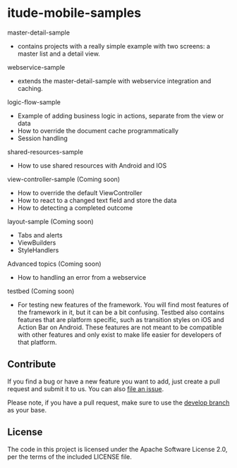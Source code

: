 itude-mobile-samples
====================

master-detail-sample 
- contains projects with a really simple example with two screens: a master list and a detail view.

webservice-sample 
- extends the master-detail-sample with webservice integration and caching.

logic-flow-sample
- Example of adding business logic in actions, separate from the view or data
- How to override the document cache programmatically
- Session handling

shared-resources-sample
- How to use shared resources with Android and IOS

view-controller-sample (Coming soon)
- How to override the default ViewController
- How to react to a changed text field and store the data
- How to detecting a completed outcome

layout-sample (Coming soon)
- Tabs and alerts
- ViewBuilders
- StyleHandlers

Advanced topics (Coming soon)
- How to handling an error from a webservice

testbed (Coming soon)
- For testing new features of the framework. You will find most features of the framework in it, but it can be a bit confusing. Testbed also contains features that are platform specific, such as transition styles on iOS and Action Bar on Android. These features are not meant to be compatible with other features and only exist to make life easier for developers of that platform.

## Contribute

If you find a bug or have a new feature you want to add, just create a pull request and submit it to us. You can also [file an issue](https://github.com/ItudeMobile/itude-mobile-samples/issues/new).

Please note, if you have a pull request, make sure to use the [develop branch](https://github.com/ItudeMobile/itude-mobile-samples/tree/develop) as your base.

## License
The code in this project is licensed under the Apache Software License 2.0, per the terms of the included LICENSE file.
